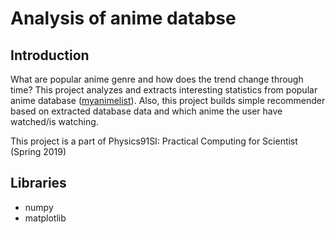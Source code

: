 # Analysis of anime databse

## Introduction
What are popular anime genre and how does the trend change through time?
This project analyzes and extracts interesting statistics from popular anime database ([myanimelist](https://myanimelist.net/)).
Also, this project builds simple recommender based on extracted database data and which anime the user have watched/is watching.

This project is a part of Physics91SI: Practical Computing for Scientist (Spring 2019)

## Libraries
- numpy
- matplotlib
